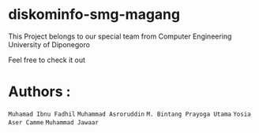 # diskominfo-smg-magang
This Project belongs to our special team from Computer Engineering University of Diponegoro

Feel free to check it out

# Authors :
`Muhamad Ibnu Fadhil`
`Muhammad Asroruddin`
`M. Bintang Prayoga Utama`
`Yosia Aser Camme`
`Muhammad Jawaar`
